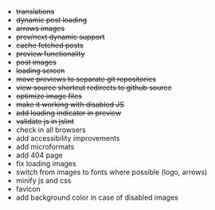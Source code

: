 * ~~translations~~
* ~~dynamic post loading~~
* ~~arrows images~~
* ~~prev/next dynamic support~~
* ~~cache fetched posts~~
* ~~preview functionality~~
* ~~post images~~
* ~~loading screen~~
* ~~move previews to separate git repositories~~
* ~~view source shortcut redirects to github source~~
* ~~optimize image files~~
* ~~make it working with disabled JS~~
* ~~add loading indicator in preview~~
* ~~validate js in jslint~~
* check in all browsers
* add accessibility improvements
* add microformats
* add 404 page
* fix loading images
* switch from images to fonts where possible (logo, arrows)
* minify js and css
* favicon
* add background color in case of disabled images